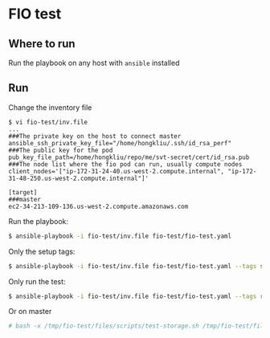 # FIO test

## Where to run

Run the playbook on any host with `ansible` installed

## Run

Change the inventory file

```
$ vi fio-test/inv.file
...
###The private key on the host to connect master
ansible_ssh_private_key_file="/home/hongkliu/.ssh/id_rsa_perf"
###The public key for the pod
pub_key_file_path=/home/hongkliu/repo/me/svt-secret/cert/id_rsa.pub
###The node list where the fio pod can run, usually compute nodes
client_nodes='["ip-172-31-24-40.us-west-2.compute.internal", "ip-172-31-48-250.us-west-2.compute.internal"]'

[target]
###master
ec2-34-213-109-136.us-west-2.compute.amazonaws.com
```

Run the playbook:

```sh
$ ansible-playbook -i fio-test/inv.file fio-test/fio-test.yaml
```

Only the setup tags:
```sh
$ ansible-playbook -i fio-test/inv.file fio-test/fio-test.yaml --tags setup
```

Only run the test:

```sh
$ ansible-playbook -i fio-test/inv.file fio-test/fio-test.yaml --tags run
```

Or on master

```sh
# bash -x /tmp/fio-test/files/scripts/test-storage.sh /tmp/fio-test/files
```

